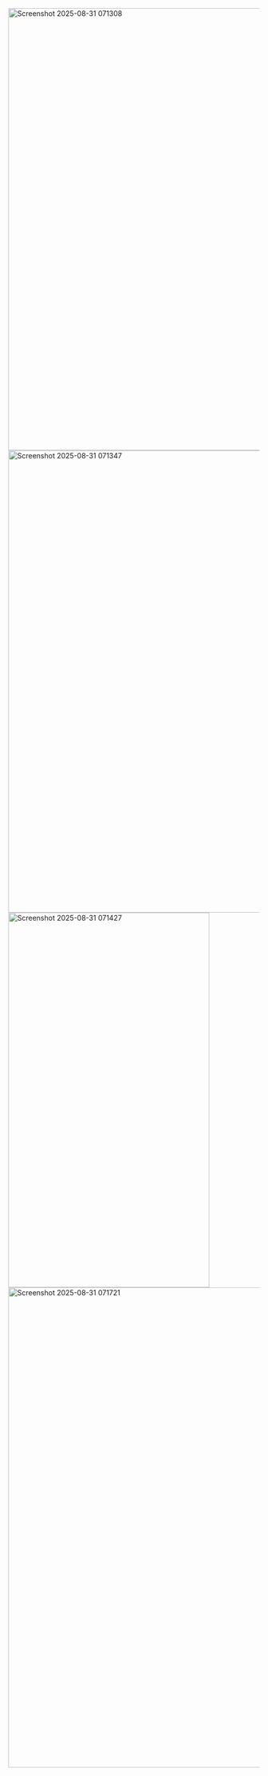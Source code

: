 <img width="1719" height="886" alt="Screenshot 2025-08-31 071308" src="https://github.com/user-attachments/assets/86a31e76-fae0-46ad-9e78-2e3a05a34f83" />
<img width="1067" height="926" alt="Screenshot 2025-08-31 071347" src="https://github.com/user-attachments/assets/0a0543c0-26c5-4202-90fd-e6ea45643710" />
<img width="403" height="751" alt="Screenshot 2025-08-31 071427" src="https://github.com/user-attachments/assets/3e01e2a1-5a4e-43f9-93a0-c803bf17ac6c" />
<img width="1664" height="962" alt="Screenshot 2025-08-31 071721" src="https://github.com/user-attachments/assets/9777da94-7c84-40bc-882c-67936e8e9628" />
